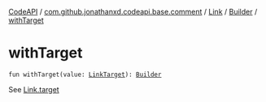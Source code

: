 [CodeAPI](../../../index.md) / [com.github.jonathanxd.codeapi.base.comment](../../index.md) / [Link](../index.md) / [Builder](index.md) / [withTarget](.)

# withTarget

`fun withTarget(value: `[`LinkTarget`](../-link-target/index.md)`): `[`Builder`](index.md)

See [Link.target](../target.md)

